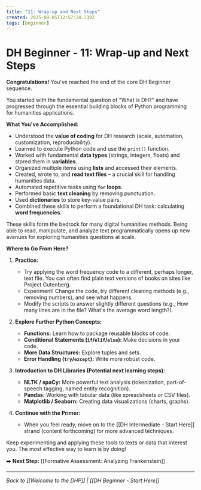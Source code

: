 ```yaml
---
title: "11: Wrap-up and Next Steps"
created: 2025-08-05T12:57:24.739Z
tags: [beginner]
---
```

# DH Beginner - 11: Wrap-up and Next Steps

**Congratulations!** You've reached the end of the core DH Beginner sequence.

You started with the fundamental question of "What is DH?" and have progressed through the essential building blocks of Python programming for humanities applications.

**What You've Accomplished:**

*   Understood the **value of coding** for DH research (scale, automation, customization, reproducibility).
*   Learned to execute Python code and use the `print()` function.
*   Worked with fundamental **data types** (strings, integers, floats) and stored them in **variables**.
*   Organized multiple items using **lists** and accessed their elements.
*   Created, wrote to, and **read text files** – a crucial skill for handling humanities data.
*   Automated repetitive tasks using **`for` loops**.
*   Performed basic **text cleaning** by removing punctuation.
*   Used **dictionaries** to store key-value pairs.
*   Combined these skills to perform a foundational DH task: calculating **word frequencies**.

These skills form the bedrock for many digital humanities methods. Being able to read, manipulate, and analyze text programmatically opens up new avenues for exploring humanities questions at scale.

**Where to Go From Here?**

1.  **Practice:**
    *   Try applying the word frequency code to a different, perhaps longer, text file. You can often find plain text versions of books on sites like Project Gutenberg.
    *   Experiment! Change the code, try different cleaning methods (e.g., removing numbers), and see what happens.
    *   Modify the scripts to answer slightly different questions (e.g., How many lines are in the file? What's the average word length?).

2.  **Explore Further Python Concepts:**
    *   **Functions:** Learn how to package reusable blocks of code.
    *   **Conditional Statements (`if`/`elif`/`else`):** Make decisions in your code.
    *   **More Data Structures:** Explore tuples and sets.
    *   **Error Handling (`try`/`except`):** Write more robust code.

3.  **Introduction to DH Libraries (Potential next learning steps):**
    *   **NLTK / spaCy:** More powerful text analysis (tokenization, part-of-speech tagging, named entity recognition).
    *   **Pandas:** Working with tabular data (like spreadsheets or CSV files).
    *   **Matplotlib / Seaborn:** Creating data visualizations (charts, graphs).

4.  **Continue with the Primer:**
    *   When you feel ready, move on to the [[DH Intermediate - Start Here]] strand (content forthcoming) for more advanced techniques.

Keep experimenting and applying these tools to texts or data that interest you. The most effective way to learn is by doing!

➡️ **Next Step:** [[Formative Assessment: Analyzing Frankenstein]]

---

_Back to [[Welcome to the DHP]] | [[DH Beginner - Start Here]]_
